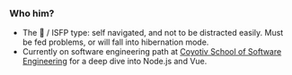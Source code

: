 ### Who him?
- The 🦔 / ISFP type: self navigated, and not to be distracted easily. Must be fed problems, or will fall into hibernation mode.
- Currently on software engineering path at [Coyotiv School of Software Engineering](https://www.coyotiv.com/school-of-software-engineering/full-time/) for a deep dive into Node.js and Vue.

